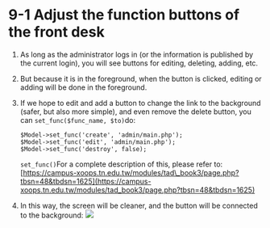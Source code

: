 # 9-1 Adjust the function buttons of the front desk



1. As long as the administrator logs in \(or the information is published by the current login\), you will see buttons for editing, deleting, adding, etc.
2. But because it is in the foreground, when the button is clicked, editing or adding will be done in the foreground.
3. If we hope to edit and add a button to change the link to the background \(safer, but also more simple\), and even remove the delete button, you can `set_func($func_name, $to)`do:

   ```text
   $Model->set_func('create', 'admin/main.php');
   $Model->set_func('edit', 'admin/main.php');
   $Model->set_func('destroy', false);
   ```

   `set_func()`For a complete description of this, please refer to: [https://campus-xoops.tn.edu.tw/modules/tad\_book3/page.php?tbsn=48&tbdsn=1625](https://campus-xoops.tn.edu.tw/modules/tad_book3/page.php?tbsn=48&tbdsn=1625)

4. In this way, the screen will be cleaner, and the button will be connected to the background: ![](https://campus-xoops.tn.edu.tw/uploads/tad_book3/image/47/%E7%81%AB%E7%8B%90%E6%88%AA%E5%9B%BE_2020-05-29T08-11-43.273Z.png)

